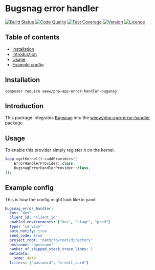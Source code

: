 # Bugsnag error handler

[![Build Status](https://img.shields.io/travis/weew/php-app-error-handler-bugsnag.svg)](https://travis-ci.org/weew/php-app-error-handler-bugsnag)
[![Code Quality](https://img.shields.io/scrutinizer/g/weew/php-app-error-handler-bugsnag.svg)](https://scrutinizer-ci.com/g/weew/php-app-error-handler-bugsnag)
[![Test Coverage](https://img.shields.io/coveralls/weew/php-app-error-handler-bugsnag.svg)](https://coveralls.io/github/weew/php-app-error-handler-bugsnag)
[![Version](https://img.shields.io/packagist/v/weew/php-app-error-handler-bugsnag.svg)](https://packagist.org/packages/weew/php-app-error-handler-bugsnag)
[![Licence](https://img.shields.io/packagist/l/weew/php-app-error-handler-bugsnag.svg)](https://packagist.org/packages/weew/php-app-error-handler-bugsnag)

## Table of contents

- [Installation](#installation)
- [Introduction](#introduction)
- [Usage](#usage)
- [Example config](#example-config)

## Installation

`composer require weew/php-app-error-handler-bugsnag`

## Introduction

This package integrates [Bugsnag](https://bugsnag.com) into the [weew/php-app-error-handler](https://github.com/weew/php-app-error-handler) package.

## Usage

To enable this provider simply register it on the kernel.

```php
$app->getKernel()->addProviders([
    ErrorHandlerProvider::class,
    BugsnagErrorHandlerProvider::class,
]);
```

## Example config

This is how the config might look like in yaml:

```yaml
bugsnag_error_handler:
  env: "dev"
  client_id: "client_id"
  enabled_environments: ["dev", "stage", "prod"]
  type: "service"
  auto_notify: true
  send_code: true
  project_root: "path/to/root/directory"
  hostname: "hostname"
  number_of_skipped_stack_trace_lines: 5
  metadata:
    some: data
  filters: ["password", "credit_card"]
```
